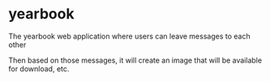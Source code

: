 # yearbook
The yearbook web application where users can leave messages to each other

Then based on those messages, it will create an image that will be available for download, etc.